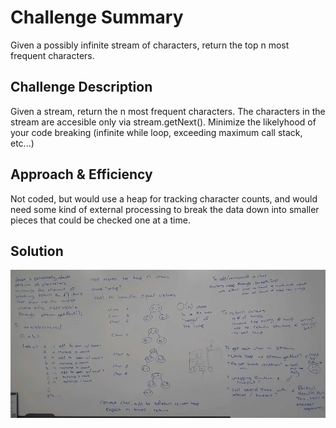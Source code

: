 # Challenge Summary  
Given a possibly infinite stream of characters, return the top n most frequent characters.  
  
## Challenge Description  
Given a stream, return the n most frequent characters. The characters in the stream are accesible only via stream.getNext(). Minimize the likelyhood of your code breaking (infinite while loop, exceeding maximum call stack, etc...)  
  
## Approach & Efficiency   
Not coded, but would use a heap for tracking character counts, and would need some kind of external processing to break the data down into smaller pieces that could be checked one at a time.    
  
## Solution  
![whiteboard](https://github.com/MSpake/data-structures-and-algorithms/blob/master/assets/stream-characters.jpg)  